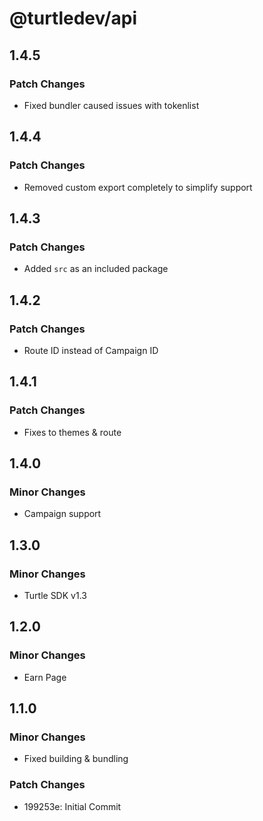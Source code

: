 # @turtledev/api

## 1.4.5

### Patch Changes

- Fixed bundler caused issues with tokenlist

## 1.4.4

### Patch Changes

- Removed custom export completely to simplify support

## 1.4.3

### Patch Changes

- Added `src` as an included package

## 1.4.2

### Patch Changes

- Route ID instead of Campaign ID

## 1.4.1

### Patch Changes

- Fixes to themes & route

## 1.4.0

### Minor Changes

- Campaign support

## 1.3.0

### Minor Changes

- Turtle SDK v1.3

## 1.2.0

### Minor Changes

- Earn Page

## 1.1.0

### Minor Changes

- Fixed building & bundling

### Patch Changes

- 199253e: Initial Commit
